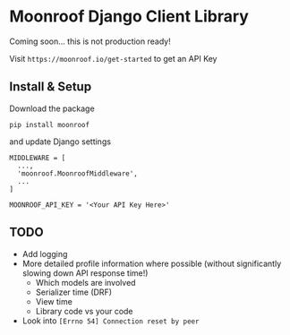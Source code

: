 # Moonroof Django Client Library

Coming soon... this is not production ready!

Visit `https://moonroof.io/get-started` to get an API Key

## Install & Setup

Download the package

```
pip install moonroof
```

and update Django settings

```
MIDDLEWARE = [
  ...,
  'moonroof.MoonroofMiddleware',
  ...
]

MOONROOF_API_KEY = '<Your API Key Here>'
```

## TODO

- Add logging
- More detailed profile information where possible (without significantly slowing down API response time!)
  - Which models are involved
  - Serializer time (DRF)
  - View time
  - Library code vs your code
- Look into `[Errno 54] Connection reset by peer`
